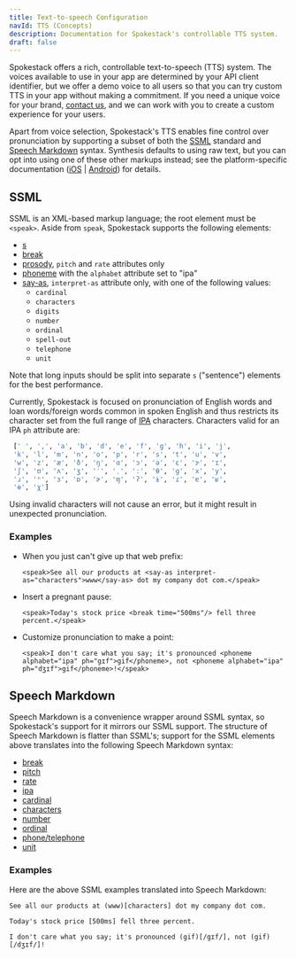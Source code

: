 ```yaml
---
title: Text-to-speech Configuration
navId: TTS (Concepts)
description: Documentation for Spokestack's controllable TTS system.
draft: false
---
```


Spokestack offers a rich, controllable text-to-speech (TTS) system. The voices available to use in your app are determined by your API client identifier, but we offer a demo voice to all users so that you can try custom TTS in your app without making a commitment. If you need a unique voice for your brand, [contact us](mailto:hello@spokestack.io), and we can work with you to create a custom experience for your users.

Apart from voice selection, Spokestack's TTS enables fine control over pronunciation by supporting a subset of both the [SSML](https://www.w3.org/TR/speech-synthesis11/) standard and [Speech Markdown](https://www.speechmarkdown.org/) syntax. Synthesis defaults to using raw text, but you can opt into using one of these other markups instead; see the platform-specific documentation ([iOS](https://spokestack.github.io/spokestack-ios/Classes/TextToSpeechInput.html) | [Android](https://www.javadoc.io/doc/io.spokestack/spokestack-android/latest/io/spokestack/spokestack/tts/SpokestackTTSClient.html)) for details.

## SSML

SSML is an XML-based markup language; the root element must be `<speak>`. Aside from `speak`, Spokestack supports the following elements:

- [s](https://www.w3.org/TR/speech-synthesis11/#edef_sentence)
- [break](https://www.w3.org/TR/speech-synthesis11/#edef_break)
- [prosody](https://www.w3.org/TR/speech-synthesis11/#S3.2.4), `pitch` and `rate` attributes only
- [phoneme](https://www.w3.org/TR/speech-synthesis11/#S3.1.10) with the `alphabet` attribute set to "ipa"
- [say-as](https://www.w3.org/TR/speech-synthesis11/#S3.1.9), `interpret-as` attribute only, with one of the following values:
  - `cardinal`
  - `characters`
  - `digits`
  - `number`
  - `ordinal`
  - `spell-out`
  - `telephone`
  - `unit`

Note that long inputs should be split into separate `s` ("sentence") elements for the best performance.

Currently, Spokestack is focused on pronunciation of English words and loan words/foreign words common in spoken English and thus restricts its character set from the full range of [IPA](https://en.wikipedia.org/wiki/International_Phonetic_Alphabet) characters. Characters valid for an IPA `ph` attribute are:

```bash
 [' ', ',', 'a', 'b', 'd', 'e', 'f', 'g', 'h', 'i', 'j',
 'k', 'l', 'm', 'n', 'o', 'p', 'r', 's', 't', 'u', 'v',
 'w', 'z', 'æ', 'ð', 'ŋ', 'ɑ', 'ɔ', 'ə', 'ɛ', 'ɝ', 'ɪ',
 'ʃ', 'ʊ', 'ʌ', 'ʒ', 'ˈ', 'ˌ', 'ː', 'θ', 'ɡ', 'x', 'y',
 'ɹ', 'ʰ', 'ɜ', 'ɒ', 'ɚ', 'ɱ', 'ʔ', 'ɨ', 'ɾ', 'ɐ', 'ʁ',
 'ɵ', 'χ']
```

Using invalid characters will not cause an error, but it might result in unexpected pronunciation.

### Examples

- When you just can't give up that web prefix:

  `<speak>See all our products at <say-as interpret-as="characters">www</say-as> dot my company dot com.</speak>`

- Insert a pregnant pause:

  `<speak>Today's stock price <break time="500ms"/> fell three percent.</speak>`

- Customize pronunciation to make a point:

  `<speak>I don't care what you say; it's pronounced <phoneme alphabet="ipa" ph="gɪf">gif</phoneme>, not <phoneme alphabet="ipa" ph="dʒɪf">gif</phoneme>!</speak>`

## Speech Markdown

Speech Markdown is a convenience wrapper around SSML syntax, so Spokestack's support for it mirrors our SSML support. The structure of Speech Markdown is flatter than SSML's; support for the SSML elements above translates into the following Speech Markdown syntax:

- [break](https://www.speechmarkdown.org/syntax/break/)
- [pitch](https://www.speechmarkdown.org/syntax/pitch/)
- [rate](https://www.speechmarkdown.org/syntax/rate/)
- [ipa](https://www.speechmarkdown.org/syntax/ipa/)
- [cardinal](https://www.speechmarkdown.org/syntax/cardinal/)
- [characters](https://www.speechmarkdown.org/syntax/characters/)
- [number](https://www.speechmarkdown.org/syntax/number/)
- [ordinal](https://www.speechmarkdown.org/syntax/ordinal/)
- [phone/telephone](https://www.speechmarkdown.org/syntax/phone/)
- [unit](https://www.speechmarkdown.org/syntax/unit/)

### Examples

Here are the above SSML examples translated into Speech Markdown:

`See all our products at (www)[characters] dot my company dot com.`

`Today's stock price [500ms] fell three percent.`

`I don't care what you say; it's pronounced (gif)[/gɪf/], not (gif)[/dʒɪf/]!`
